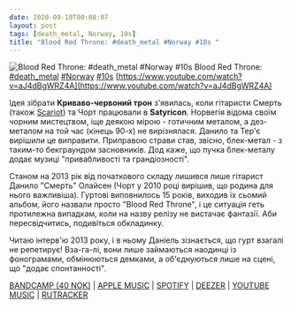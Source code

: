 ```yaml
---
date: 2020-09-10T00:08:07
layout: post
tags: [death_metal, Norway, 10s]
title: "Blood Red Throne: #death_metal #Norway #10s "
---
```

![Blood Red Throne: #death_metal #Norway #10s ](https://i.ytimg.com/vi/aJ4dBgWRZ4A/maxresdefault.jpg)
Blood Red Throne: [#death_metal](/tags/#death_metal) [#Norway](/tags/#Norway) [#10s](/tags/#10s) [https://www.youtube.com/watch?v=aJ4dBgWRZ4A](https://www.youtube.com/watch?v=aJ4dBgWRZ4A)

Ідея зібрати **Криваво-червоний трон** з&#39;явилась, коли гітаристи Смерть (також [Scariot](/2019-12-03-scariot--progressive-metal-norway-00s-)) та Чорт працювали в **Satyricon**. Норвегія відома своїм чорним мистецтвом, іще деякою мірою - готичним металом, а дез-металом на той час (кінець 90-х) не вирізнялася. Данило та Тер&#39;є вирішили це виправити. Приправою страви став, звісно, блек-метал - з таким-то бекграундом засновників. Дод каже, що пучка блек-металу додає музиці &quot;привабливості та грандіозності&quot;.

Станом на 2013 рік від початкового складу лишився лише гітарист Данило &quot;Смерть&quot; Олайсен (Чорт у 2010 році вирішив, що родина для нього важливіша). Гуртові виповнилось 15 років, виходив їх сьомий альбом, його назвали просто &quot;Blood Red Throne&quot;, і це ситуація геть протилежна випадкам, коли на назву релізу не вистачає фантазії. Аби пересвідчитись, подивіться обкладинку.

Читаю інтерв&#39;ю 2013 року, і в ньому Даніель зізнається, що гурт взагалі не репетирує! Вза-га-лі, вони лише займаються наодинці із фонограмами, обмінюються демками, а об&#39;єднуються лише на сцені, що &quot;додає спонтанності&quot;.

[BANDCAMP (40 NOK)](https://bloodredthrone.bandcamp.com/album/bloodredthrone) \| [APPLE MUSIC](https://music.apple.com/us/album/blood-red-throne/649450047) \| [SPOTIFY](https://open.spotify.com/album/3JMklGSSKnLQ3qEz1Yfhc1?si=GTCphR-6QJehEeWNNU6EGw) \| [DEEZER](https://deezer.page.link/Yvb2UzhgHAYqujsLA) \| [YOUTUBE MUSIC](https://music.youtube.com/playlist?list=OLAK5uy_kEWjaqlmbm3jkJPxqMFpbSJ7ur2aHJ_xM) \| [RUTRACKER](https://rutracker.org/forum/viewtopic.php?t=4475710)